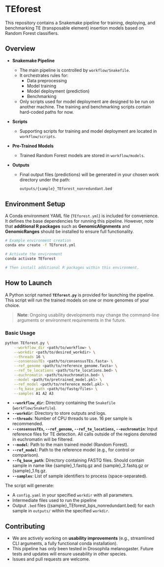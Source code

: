 # TEforest

This repository contains a Snakemake pipeline for training, deploying, and benchmarking TE (transposable element) insertion models based on Random Forest classifiers. 

## Overview

- **Snakemake Pipeline**  
  - The main pipeline is controlled by `workflow/Snakefile`.  
  - It orchestrates rules for:
    - Data preprocessing
    - Model training
    - Model deployment (prediction)
    - Benchmarking
  - Only scripts used for model deployment are designed to be run on another machine. The training and benchmarking scripts contain hard-coded paths for now. 

- **Scripts**  
  - Supporting scripts for training and model deployment are located in `workflow/scripts`.

- **Pre-Trained Models**  
  - Trained Random Forest models are stored in `workflow/models`.

- **Outputs**  
  - Final output files (predictions) will be generated in your chosen work directory under the path:
    ```bash
    outputs/{sample}_TEforest_nonredundant.bed
    ```

## Environment Setup

A Conda environment YAML file (`TEforest.yml`) is included for convenience. It defines the base dependencies for running this pipeline. However, note that **additional R packages** such as **GenomicAlignments** and **GenomicRanges** should be installed to ensure full functionality. 

```bash
# Example environment creation
conda env create -f TEforest.yml

# Activate the environment
conda activate TEforest

# Then install additional R packages within this environment.
```

## How to Launch

A Python script named **`TEforest.py`** is provided for launching the pipeline. This script will run the trained models on one or more genomes of your choice.

> **Note**: Ongoing usability developments may change the command-line arguments or environment requirements in the future.

### Basic Usage

```bash
python TEforest.py \
    --workflow_dir <path/to/workflow> \
    --workdir <path/to/desired_workdir> \
    --threads 16 \
    --consensusTEs <path/to/consensusTEs.fasta> \
    --ref_genome <path/to/reference_genome.fasta> \
    --ref_te_locations <path/to/te_locations.bed> \
    --euchromatin <path/to/euchromatin.bed> \
    --model <path/to/pretrained_model.pkl> \
    --ref_model <path/to/reference_model.pkl> \
    --fq_base_path <path/to/fastq/files> \
    --samples A1 A2 A3
```

- **`--workflow_dir`**: Directory containing the `Snakefile` (`workflow/Snakefile`).
- **`--workdir`**: Directory to store outputs and logs.
- **`--threads`**: Number of CPU threads to use. 16 per sample is recommended.
- **`--consensusTEs`, `--ref_genome`, `--ref_te_locations`, `--euchromatin`**: Input reference files for TE detection. All calls outside of the regions denoted in euchromatin will be filtered. 
- **`--model`**: Path to the main trained model (Random Forest).
- **`--ref_model`**: Path to the reference model (e.g., for control or comparison).
- **`--fq_base_path`**: Directory containing FASTQ files. Should contain sample in name like {sample}_1.fastq.gz and {sample}_2.fastq.gz or {sample}_1.fq.gz.
- **`--samples`**: List of sample identifiers to process (space-separated).

The script will generate:
- A `config.yaml` in your specified `workdir` with all parameters.
- Intermediate files used to run the pipeline
- Output `.bed` files ({sample}_TEforest_bps_nonredundant.bed) for each sample in `outputs/` within the specified `workdir`.

## Contributing

- We are actively working on **usability improvements** (e.g., streamlined CLI arguments, a fully functional conda installation).
- This pipeline has only been tested in Drosophila melanogaster. Future tests and updates will ensure useability in other species. 
- Issues and pull requests are welcome.
